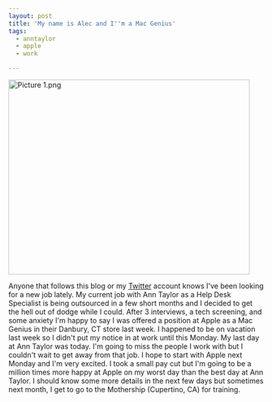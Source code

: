 ```yaml
---
layout: post
title: 'My name is Alec and I''m a Mac Genius'
tags:
  - anntaylor
  - apple
  - work

---
```


<img src="http://www.the8thsign.com/wp-content/uploads/2008/01/picture-1.png" alt="Picture 1.png" border="0" width="475" height="384" />

<p>Anyone that follows this blog or my <a href="http://www.twitter.com/the8thsign">Twitter</a> account knows I've been looking for a new job lately. My current job with Ann Taylor as a Help Desk Specialist is being outsourced in a few short months and I decided to get the hell out of dodge while I could. After 3 interviews, a tech screening, and some anxiety I'm happy to say I was offered a position at Apple as a Mac Genius in their Danbury, CT store last week. I happened to be on vacation last week so I didn't put my notice in at work until this Monday. My last day at Ann Taylor was today. I'm going to miss the people I work with but I couldn't wait to get away from that job. I hope to start with Apple next Monday and I'm very excited. I took a small pay cut but I'm going to be a million times more happy at Apple on my worst day than the best day at Ann Taylor. I should know some more details in the next few days but sometimes next month, I get to go to the Mothership (Cupertino, CA) for training. </p>

